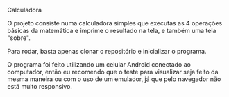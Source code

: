Calculadora

O projeto consiste numa calculadora simples que executas as 4 operações básicas da matemática e imprime o resultado na tela, e também uma tela "sobre".

Para rodar, basta apenas clonar o repositório e inicializar o programa.

O programa foi feito utilizando um celular Android conectado ao computador, então eu recomendo que o teste para visualizar seja feito da mesma maneira ou com o uso de um emulador, já que pelo navegador não está muito responsivo.
